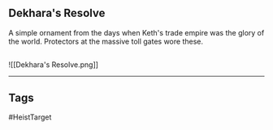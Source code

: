 ## Dekhara's Resolve
A simple ornament from the days when Keth's trade empire was the
glory of the world. Protectors at the massive toll gates wore these.
## 
![[Dekhara's Resolve.png]]

---
## Tags
#HeistTarget